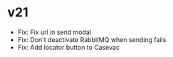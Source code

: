 # v21

- Fix: Fix url in send modal
- Fix: Don't deactivate RabbitMQ when sending fails
- Fix: Add locator button to Casevac
